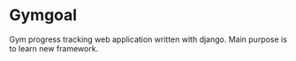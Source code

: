 # Gymgoal
Gym progress tracking web application written with django. Main purpose is to learn new framework.
